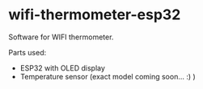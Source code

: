 # wifi-thermometer-esp32

Software for WIFI thermometer.

Parts used:
- ESP32 with OLED display
- Temperature sensor (exact model coming soon... :) )
